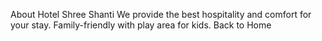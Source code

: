 About Hotel Shree Shanti
We provide the best hospitality and comfort for your stay. Family-friendly with play area for kids.
Back to Home
